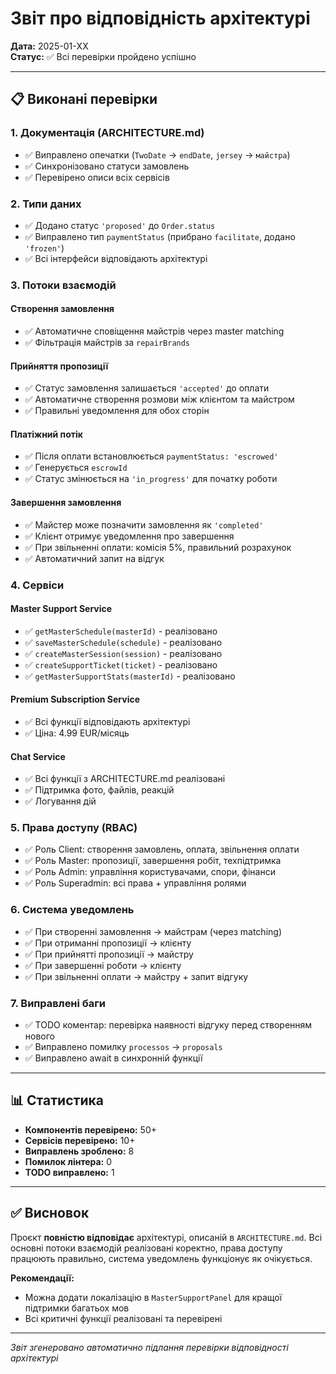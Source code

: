 # Звіт про відповідність архітектурі

**Дата:** 2025-01-XX  
**Статус:** ✅ Всі перевірки пройдено успішно

---

## 📋 Виконані перевірки

### 1. Документація (ARCHITECTURE.md)
- ✅ Виправлено опечатки (`TwoDate` → `endDate`, `jersey` → `майстра`)
- ✅ Синхронізовано статуси замовлень
- ✅ Перевірено описи всіх сервісів

### 2. Типи даних
- ✅ Додано статус `'proposed'` до `Order.status`
- ✅ Виправлено тип `paymentStatus` (прибрано `facilitate`, додано `'frozen'`)
- ✅ Всі інтерфейси відповідають архітектурі

### 3. Потоки взаємодій

#### Створення замовлення
- ✅ Автоматичне сповіщення майстрів через master matching
- ✅ Фільтрація майстрів за `repairBrands`

#### Прийняття пропозиції
- ✅ Статус замовлення залишається `'accepted'` до оплати
- ✅ Автоматичне створення розмови між клієнтом та майстром
- ✅ Правильні уведомлення для обох сторін

#### Платіжний потік
- ✅ Після оплати встановлюється `paymentStatus: 'escrowed'`
- ✅ Генерується `escrowId`
- ✅ Статус змінюється на `'in_progress'` для початку роботи

#### Завершення замовлення
- ✅ Майстер може позначити замовлення як `'completed'`
- ✅ Клієнт отримує уведомлення про завершення
- ✅ При звільненні оплати: комісія 5%, правильний розрахунок
- ✅ Автоматичний запит на відгук

### 4. Сервіси

#### Master Support Service
- ✅ `getMasterSchedule(masterId)` - реалізовано
- ✅ `saveMasterSchedule(schedule)` - реалізовано
- ✅ `createMasterSession(session)` - реалізовано
- ✅ `createSupportTicket(ticket)` - реалізовано
- ✅ `getMasterSupportStats(masterId)` - реалізовано

#### Premium Subscription Service
- ✅ Всі функції відповідають архітектурі
- ✅ Ціна: 4.99 EUR/місяць

#### Chat Service
- ✅ Всі функції з ARCHITECTURE.md реалізовані
- ✅ Підтримка фото, файлів, реакцій
- ✅ Логування дій

### 5. Права доступу (RBAC)
- ✅ Роль Client: створення замовлень, оплата, звільнення оплати
- ✅ Роль Master: пропозиції, завершення робіт, техпідтримка
- ✅ Роль Admin: управління користувачами, спори, фінанси
- ✅ Роль Superadmin: всі права + управління ролями

### 6. Система уведомлень
- ✅ При створенні замовлення → майстрам (через matching)
- ✅ При отриманні пропозиції → клієнту
- ✅ При прийнятті пропозиції → майстру
- ✅ При завершенні роботи → клієнту
- ✅ При звільненні оплати → майстру + запит відгуку

### 7. Виправлені баги
- ✅ TODO коментар: перевірка наявності відгуку перед створенням нового
- ✅ Виправлено помилку `processos` → `proposals`
- ✅ Виправлено await в синхронній функції

---

## 📊 Статистика

- **Компонентів перевірено:** 50+
- **Сервісів перевірено:** 10+
- **Виправлень зроблено:** 8
- **Помилок лінтера:** 0
- **TODO виправлено:** 1

---

## ✅ Висновок

Проєкт **повністю відповідає** архітектурі, описаній в `ARCHITECTURE.md`. Всі основні потоки взаємодій реалізовані коректно, права доступу працюють правильно, система уведомлень функціонує як очікується.

**Рекомендації:**
- Можна додати локалізацію в `MasterSupportPanel` для кращої підтримки багатьох мов
- Всі критичні функції реалізовані та перевірені

---

*Звіт згенеровано автоматично підлання перевірки відповідності архітектурі*

